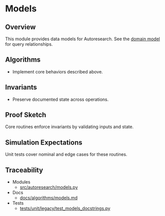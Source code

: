 # Models

## Overview

This module provides data models for Autoresearch. See the
[domain model](../domain_model.md) for query relationships.

## Algorithms

- Implement core behaviors described above.

## Invariants

- Preserve documented state across operations.

## Proof Sketch

Core routines enforce invariants by validating inputs and state.

## Simulation Expectations

Unit tests cover nominal and edge cases for these routines.

## Traceability


- Modules
  - [src/autoresearch/models.py][m1]
- Docs
  - [docs/algorithms/models.md][d1]
- Tests
  - [tests/unit/legacy/test_models_docstrings.py][t1]

[m1]: ../../src/autoresearch/models.py
[d1]: ../algorithms/models.md
[t1]: ../../tests/unit/legacy/test_models_docstrings.py
